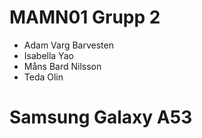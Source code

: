 # MAMN01 Grupp 2
- Adam Varg Barvesten
- Isabella Yao
- Måns Bard Nilsson
- Teda Olin

# Samsung Galaxy A53